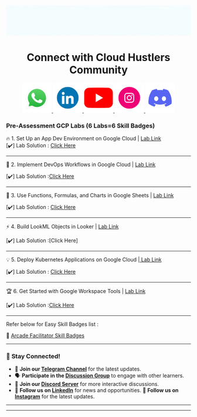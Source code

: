 ![API Gateway Banner](https://raw.githubusercontent.com/Cloud-Hustlers/content/f9a8642976ea21cd234c91239431e41f05264842/gif/12.gif)

<div align="center">
  
# Connect with Cloud Hustlers Community
</div>

<p align="center">
  <a href="https://whatsapp.cloudhustlers.in" target="_blank">
    <img src="https://raw.githubusercontent.com/Cloud-Hustlers/content/main/gif/whatsapp.gif" alt="WhatsApp" width="80">
  </a>
  <a href="https://in.linkedin.com/company/cloud-hustlers" target="_blank">
    <img src="https://raw.githubusercontent.com/Cloud-Hustlers/content/main/gif/linkedin%20gif.gif" alt="LinkedIn" width="80">
  </a>
  <a href="https://www.youtube.com/@CloudHustlers" target="_blank">
    <img src="https://raw.githubusercontent.com/Cloud-Hustlers/content/main/gif/youtube.png" alt="Youtube" width="80">
  </a>
  <a href="https://instagram.com/cloud_hustlers" target="_blank">
    <img src="https://raw.githubusercontent.com/Cloud-Hustlers/content/main/gif/insta.gif" alt="Instagram" width="80">
  </a>
  <a href="https://discord.gg/MdbVq7BJNd" target="_blank">
    <img src="https://raw.githubusercontent.com/Cloud-Hustlers/content/main/gif/discord.gif" alt="GitHub" width="80">
  </a>
</p>


### Pre-Assessment GCP Labs (6 Labs=6 Skill Badges)


🔥 1. Set Up an App Dev Environment on Google Cloud  | [Lab Link](https://www.cloudskillsboost.google/course_templates/637)    
[✔️] Lab Solution : [Click Here](https://www.youtube.com/watch?v=bVuO5Sj6cXc&t=131s)

--------------------------------

🚀 2. Implement DevOps Workflows in Google Cloud  | [Lab Link](https://www.cloudskillsboost.google/course_templates/716)

[✔️] Lab Solution :[Click Here](https://youtu.be/uYpIzfd6PWY)

--------------------------------

🎯 3. Use Functions, Formulas, and Charts in Google Sheets | [Lab Link](https://www.cloudskillsboost.google/course_templates/776)

[✔️] Lab Solution : [Click Here]()

--------------------------------

⚡ 4. Build LookML Objects in Looker | [Lab Link](https://www.cloudskillsboost.google/course_templates/639
)

[✔️] Lab Solution :[Click Here]

--------------------------------

💡 5. Deploy Kubernetes Applications on Google Cloud |[ Lab Link](https://www.cloudskillsboost.google/course_templates/663)
 
[✔️] Lab Solution : [Click Here](https://youtu.be/F4h6EmSJkFM)

--------------------------------


🏆 6. Get Started with Google Workspace Tools | [Lab Link](https://www.cloudskillsboost.google/course_templates/676)

[✔️] Lab Solution :[Click Here](https://youtu.be/MXNF4k07aBg)

--------------------------------


Refer below for Easy Skill Badges list : 

🔘 [Arcade Facilitator Skill Badges ](https://docs.google.com/spreadsheets/d/e/2PACX-1vTUcQ3I5f35DsVKV6EIS4XX55QMvKBM5BZyCA19bZcjS3_zRBlHRRA1cBi0iVvA9OjD9Qi4aC13oDyh/pubhtml?gid=410947376&single=true)     


--------------------------------



### 🌟 **Stay Connected!**

- 🔔 **Join our [Telegram Channel](https://t.me/Cloud_Hustlers)** for the latest updates.
- 🗣 **Participate in the [Discussion Group](https://t.me/Cloud_Hustlers)** to engage with other learners.
- 💬 **Join our [Discord Server](https://discord.gg/STKYdjyv)** for more interactive discussions.
- 💼 **Follow us on [LinkedIn](https://www.linkedin.com/company/hustler-linkedin/)** for news and opportunities.
📸 **Follow us on [Instagram](https://www.instagram.com/cloud_hustlers/)** for the latest updates.


---
---



